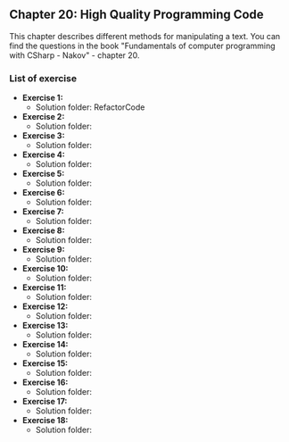 ## Chapter 20: High Quality Programming Code
This chapter describes different methods for manipulating a text.
You can find the questions in the book "Fundamentals of computer programming with CSharp - Nakov" - chapter 20.
### List of exercise
- **Exercise 1:** 
  - Solution folder: RefactorCode
- **Exercise 2:** 
  - Solution folder: 
- **Exercise 3:** 
  - Solution folder: 
- **Exercise 4:** 
  - Solution folder: 
- **Exercise 5:** 
  - Solution folder: 
- **Exercise 6:** 
  - Solution folder: 
- **Exercise 7:** 
  - Solution folder: 
- **Exercise 8:** 
  - Solution folder: 
- **Exercise 9:** 
  - Solution folder: 
- **Exercise 10:** 
  - Solution folder: 
- **Exercise 11:** 
  - Solution folder: 
- **Exercise 12:** 
  - Solution folder: 
- **Exercise 13:** 
  - Solution folder: 
- **Exercise 14:** 
  - Solution folder: 
- **Exercise 15:** 
  - Solution folder: 
- **Exercise 16:** 
  - Solution folder: 
- **Exercise 17:** 
  - Solution folder:   
- **Exercise 18:** 
  - Solution folder: 
